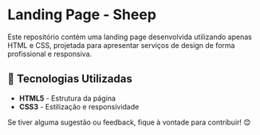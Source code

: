 # Landing Page - Sheep

Este repositório contém uma landing page desenvolvida utilizando apenas HTML e CSS, projetada para apresentar serviços de design de forma profissional e responsiva.

## 📌 Tecnologias Utilizadas

- **HTML5** - Estrutura da página
- **CSS3** - Estilização e responsividade


Se tiver alguma sugestão ou feedback, fique à vontade para contribuir! 😊

